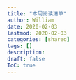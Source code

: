 ```yaml
---
title: "本周阅读清单"
author: William
date: 2020-02-03
lastmod: 2020-02-03
categories: [shared]
tags: []
description: 
draft: false
ToC: true
---
```



